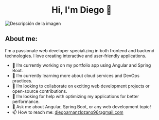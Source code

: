 <h1 align="center">Hi, I'm Diego 👋</h1>

![Descripción de la imagen](ruta/a/tu-imagen.jpg)

## About me:

I'm a passionate web developer specializing in both frontend and backend technologies. I love creating interactive and user-friendly applications.

- 🔭 I’m currently working on my portfolio app using Angular and Spring Boot.
- 🌱 I’m currently learning more about cloud services and DevOps practices.
- 👯 I’m looking to collaborate on exciting web development projects or open-source contributions.
- 🤔 I’m looking for help with optimizing my applications for better performance.
- 💬 Ask me about Angular, Spring Boot, or any web development topic!
- 📫 How to reach me: [diegoarnanzlozano96@gmail.com](mailto:diegoarnanzlozano96@gmail.com)
